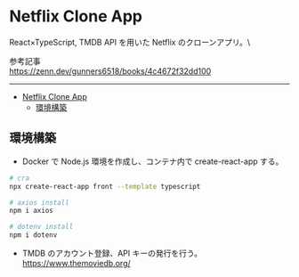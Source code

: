 # Netflix Clone App

React×TypeScript, TMDB API を用いた Netflix のクローンアプリ。\

参考記事\
<https://zenn.dev/gunners6518/books/4c4672f32dd100>

---

- [Netflix Clone App](#netflix-clone-app)
  - [環境構築](#環境構築)

## 環境構築

- Docker で Node.js 環境を作成し、コンテナ内で create-react-app する。

```sh
# cra
npx create-react-app front --template typescript

# axios install
npm i axios

# dotenv install
npm i dotenv
```

- TMDB のアカウント登録、API キーの発行を行う。\
  <https://www.themoviedb.org/>
